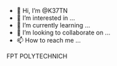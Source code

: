 - 👋 Hi, I’m @K37TN
- 👀 I’m interested in ...
- 🌱 I’m currently learning ...
- 💞️ I’m looking to collaborate on ...
- 📫 How to reach me ...

<!---
K37TN/K37TN is a ✨ special ✨ repository because its `README.md` (this file) appears on your GitHub profile.
You can click the Preview link to take a look at your changes.
--->FPT  POLYTECHNICH
